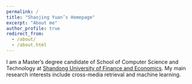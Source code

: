 ```yaml
---
permalink: /
title: "Shaojing Yuan’s Homepage"
excerpt: "About me"
author_profile: true
redirect_from: 
  - /about/
  - /about.html
---
```


I am a Master’s degree candidate of School of Computer Science and Technology at [Shandong University of Finance and Economics](http://en.sdufe.edu.cn/). My main research interests include cross-media retrieval and machine learning.
